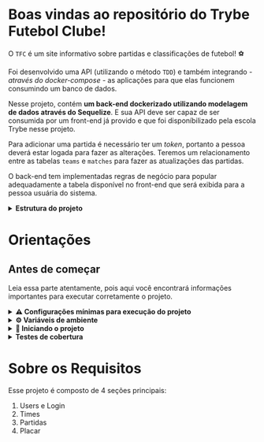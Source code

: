 # Boas vindas ao repositório do Trybe Futebol Clube!

  O `TFC` é um site informativo sobre partidas e classificações de futebol! ⚽️

  Foi desenvolvido uma API (utilizando o método `TDD`) e também integrando *- através do docker-compose -* as aplicações para que elas funcionem consumindo um banco de dados.

  Nesse projeto, contém **um back-end dockerizado utilizando modelagem de dados através do Sequelize**. E sua API deve ser capaz de ser consumida por um front-end já provido e que foi disponíbilizado pela escola Trybe nesse projeto.

  Para adicionar uma partida é necessário ter um _token_, portanto a pessoa deverá estar logada para fazer as alterações. Teremos um relacionamento entre as tabelas `teams` e `matches` para fazer as atualizações das partidas.

  O back-end tem implementadas regras de negócio para popular adequadamente a tabela disponível no front-end que será exibida para a pessoa usuária do sistema.

<details>
<summary><strong> Estrutura do projeto</strong></summary><br />

O projeto é composto de 4 entidades importantes para sua estrutura:

1️⃣ **Banco de dados:**
  - Um container docker MySQL configurado no docker-compose através de um serviço definido como `db`.
  - Tem o papel de fornecer dados para o serviço de _backend_.
  - Durante a execução dos testes sempre vai ser acessado pelo `sequelize` e via porta `3002` do `localhost`;
  - Você também pode conectar a um Cliente MySQL (Workbench, Beekeeper, DBeaver e etc), colocando as credenciais configuradas no docker-compose no serviço `db`.

2️⃣ **Back-end:**
 - Roda na porta `3001`, pois o front-end faz requisições para ele nessa porta por padrão;
 - A aplicação é inicializada a partir do arquivo `app/backend/src/server.ts`;
 - O `express` é executado e a aplicação ouve a porta que vem das variáveis de ambiente;
 - Todas as dependências extras (tal como `joi`, `cors`, `@types/cors`...) foram listadas em `app/backend/packages.npm`.

3️⃣ **Front-end:**
  - O front foi didponibilizado pela escola Trybe para que fosse feita a integração com o back-end.

4️⃣ **Docker:**
  - O `docker-compose` tem a responsabilidade de unir todos os serviços conteinerizados (backend, frontend e db);
  - As `Dockerfiles` foram configuradas corretamente nas raízes do `front-end` e `back-end`, para conseguir inicializar a aplicação;

</details>

# Orientações

## Antes de começar
Leia essa parte atentamente, pois aqui você encontrará informações importantes para executar corretamente o projeto.

<details>
<summary><strong> ⚠️ Configurações mínimas para execução do projeto</strong></summary><br />

Na sua máquina você deve ter:

 - Sistema Operacional Distribuição Unix
 - Node versão 16
 - Docker
 - Docker-compose versão >=1.29.2

➡️ O `node` deve ter versão igual ou superior à `16.14.0 LTS`:
  - Para instalar o nvm, [acesse esse link](https://github.com/nvm-sh/nvm#installing-and-updating);
  - Rode os comandos abaixo para instalar a versão correta de `node` e usá-la:
    - `nvm install 16.14 --lts`
    - `nvm use 16.14`
    - `nvm alias default 16.14`

➡️ O`docker-compose` deve ter versão igual ou superior à`ˆ1.29.2`:
  * Use esse [link de referência para realizar a instalação corretamente no ubuntu](https://app.betrybe.com/course/back-end/docker/orquestrando-containers-com-docker-compose/6e8afaef-566a-47f2-9246-d3700db7a56a/conteudo/0006a231-1a10-48a2-ac82-9e03e205a231/instalacao/abe40727-6310-4ad8-bde6-fd1e919dadc0?use_case=side_bar);
  * Acesse o [link da documentação oficial com passos para desinstalar] (https://docs.docker.com/compose/install/#uninstallation) caso necessário.

</details>

<details id='Variaveis-de-ambiente'>
<summary><strong> ⚙️ Variáveis de ambiente </strong></summary><br />

  **No diretório `app/backend/` crie o arquivo `.env e configure os valores de acordo com o cenário do seu ambiente (credenciais de banco de dados, secrets desejadas e etc)**. Isso vai permitir que você inicialize a aplicação fora do _container_ e ela se conecte com seu banco local caso deseje.
 > `./app/backend/.env`
  ```txt
  JWT_SECRET=jwt_secret
  APP_PORT=3001
  DB_USER=seu_user (altere aqui)
  DB_PASS=sua_senha (altere aqui)
  DB_HOST=localhost
  DB_PORT=3306
  ```

  **⚠️ Não defina variável de ambiente para o nome do banco, o mesmo deve se manter com o nome `TRYBE_FUTEBOL_CLUBE`. ⚠️**

</details>

<details>
<summary><strong> 🔰 Iniciando o projeto</strong></summary><br />

  1. Clone o repositório `git@github.com:oelithon/projeto-trybe-futebol-clube.git`

- Entre na pasta do repositório que você acabou de clonar:
  * `cd projeto-trybe-futebol-clube`

  2. Instale as dependências
  *`npm install`

  3. Execute o projeto com o comando
  *`npm run compose:up`

</details>

<details id='testes-de-cobertura'>
  <summary><strong> Testes de cobertura </strong></summary><br/>

  A construção de testes de cobertura no back-end foi feita em *TypeScript*, utilizando `mocha`, `chai` e `sinon`, na pasta `app/backend/src/tests/`:

  Para rodar testes de cobertura do back-end, utilize os comandos: `npm run test` ou `npm run test:coverage`.

</details>

# Sobre os Requisitos

Esse projeto é composto de 4 seções principais:
1. Users e Login
2. Times
3. Partidas
4. Placar
